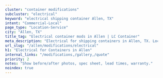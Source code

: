 ```yaml
---
cluster: "container modifications"
subcluster: "electrical"
keyword: "electrical shipping container Allen, TX"
intent: "Commercial-Local"
page_type: "Location-Service"
city: "Allen, TX"
title_tag: "Electrical container mods in Allen | LC Container"
meta_description: "Electrical for shipping containers in Allen, TX. Local fabrication & pro install. LC Container — Since 2003. Get a quote."
url_slug: "/allen/modifications/electrical"
h1: "Electrical for Containers in Allen"
internal_links: "/modifications,/gallery,/quote"
priority: 2
notes: "Show before/after photos, spec sheet, lead times, warranty."
noindex: true
---
```


<!-- TODO: Add unique city/inventory copy, images, and internal links here. -->
